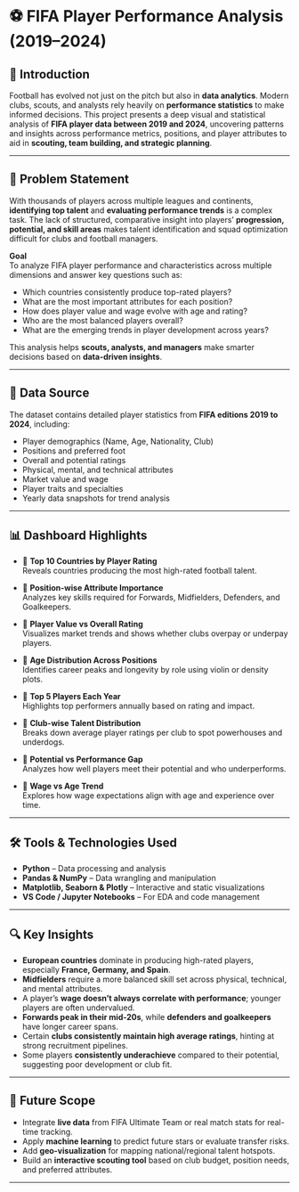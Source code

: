 # ⚽ FIFA Player Performance Analysis (2019–2024)

## 📌 Introduction

Football has evolved not just on the pitch but also in **data analytics**. Modern clubs, scouts, and analysts rely heavily on **performance statistics** to make informed decisions. This project presents a deep visual and statistical analysis of **FIFA player data between 2019 and 2024**, uncovering patterns and insights across performance metrics, positions, and player attributes to aid in **scouting, team building, and strategic planning**.

---

## 🧠 Problem Statement

With thousands of players across multiple leagues and continents, **identifying top talent** and **evaluating performance trends** is a complex task. The lack of structured, comparative insight into players’ **progression, potential, and skill areas** makes talent identification and squad optimization difficult for clubs and football managers.

**Goal**  
To analyze FIFA player performance and characteristics across multiple dimensions and answer key questions such as:
- Which countries consistently produce top-rated players?
- What are the most important attributes for each position?
- How does player value and wage evolve with age and rating?
- Who are the most balanced players overall?
- What are the emerging trends in player development across years?

This analysis helps **scouts, analysts, and managers** make smarter decisions based on **data-driven insights**.

---

## 📂 Data Source

The dataset contains detailed player statistics from **FIFA editions 2019 to 2024**, including:
- Player demographics (Name, Age, Nationality, Club)
- Positions and preferred foot
- Overall and potential ratings
- Physical, mental, and technical attributes
- Market value and wage
- Player traits and specialties
- Yearly data snapshots for trend analysis

---

## 📊 Dashboard Highlights

- 📌 **Top 10 Countries by Player Rating**  
  Reveals countries producing the most high-rated football talent.

- 📌 **Position-wise Attribute Importance**  
  Analyzes key skills required for Forwards, Midfielders, Defenders, and Goalkeepers.

- 📌 **Player Value vs Overall Rating**  
  Visualizes market trends and shows whether clubs overpay or underpay players.

- 📌 **Age Distribution Across Positions**  
  Identifies career peaks and longevity by role using violin or density plots.

- 📌 **Top 5 Players Each Year**  
  Highlights top performers annually based on rating and impact.

- 📌 **Club-wise Talent Distribution**  
  Breaks down average player ratings per club to spot powerhouses and underdogs.

- 📌 **Potential vs Performance Gap**  
  Analyzes how well players meet their potential and who underperforms.

- 📌 **Wage vs Age Trend**  
  Explores how wage expectations align with age and experience over time.

---

## 🛠️ Tools & Technologies Used

- **Python** – Data processing and analysis  
- **Pandas & NumPy** – Data wrangling and manipulation  
- **Matplotlib, Seaborn & Plotly** – Interactive and static visualizations  
- **VS Code / Jupyter Notebooks** – For EDA and code management

---

## 🔍 Key Insights

- **European countries** dominate in producing high-rated players, especially **France, Germany, and Spain**.
- **Midfielders** require a more balanced skill set across physical, technical, and mental attributes.
- A player’s **wage doesn’t always correlate with performance**; younger players are often undervalued.
- **Forwards peak in their mid-20s**, while **defenders and goalkeepers** have longer career spans.
- Certain **clubs consistently maintain high average ratings**, hinting at strong recruitment pipelines.
- Some players **consistently underachieve** compared to their potential, suggesting poor development or club fit.

---

## 🚀 Future Scope

- Integrate **live data** from FIFA Ultimate Team or real match stats for real-time tracking.
- Apply **machine learning** to predict future stars or evaluate transfer risks.
- Add **geo-visualization** for mapping national/regional talent hotspots.
- Build an **interactive scouting tool** based on club budget, position needs, and preferred attributes.

---

